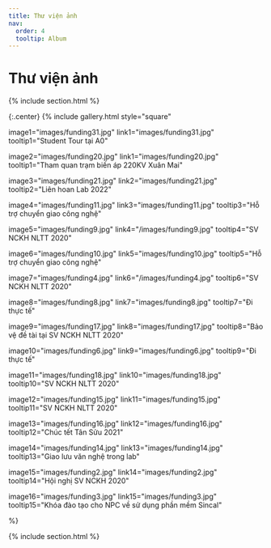 ```yaml
---
title: Thư viện ảnh
nav:
  order: 4
  tooltip: Album
---
```


# <i class="fas fa-feather-alt"></i>Thư viện ảnh

{% include section.html %}

{:.center}
{% include gallery.html style="square"

image1="images/funding31.jpg" link1="images/funding31.jpg" tooltip1="Student Tour tại A0"

image2="images/funding20.jpg" link1="images/funding20.jpg" tooltip1="Tham quan trạm biến áp 220KV Xuân Mai"

image3="images/funding21.jpg" link2="images/funding21.jpg" tooltip2="Liên hoan Lab 2022"

image4="images/funding11.jpg" link3="images/funding11.jpg" tooltip3="Hỗ trợ chuyển giao công nghệ"

image5="images/funding9.jpg" link4="/images/funding9.jpg" tooltip4="SV NCKH NLTT 2020"

image6="images/funding10.jpg" link5="images/funding10.jpg" tooltip5="Hỗ trợ chuyển giao công nghệ"

image7="images/funding4.jpg" link6="/images/funding4.jpg" tooltip6="SV NCKH NLTT 2020"

image8="images/funding8.jpg" link7="images/funding8.jpg" tooltip7="Đi thực tế"

image9="images/funding17.jpg" link8="images/funding17.jpg" tooltip8="Bảo vệ đề tài tại SV NCKH NLTT 2020"

image10="images/funding6.jpg" link9="images/funding6.jpg" tooltip9="Đi thực tế"

image11="images/funding18.jpg" link10="images/funding18.jpg" tooltip10="SV NCKH NLTT 2020"

image12="images/funding15.jpg" link11="images/funding15.jpg" tooltip11="SV NCKH NLTT 2020"

image13="images/funding16.jpg" link12="images/funding16.jpg" tooltip12="Chúc tết Tân Sửu 2021"

image14="images/funding14.jpg" link13="images/funding14.jpg" tooltip13="Giao lưu văn nghệ trong lab"

image15="images/funding2.jpg" link14="images/funding2.jpg" tooltip14="Hội nghị SV NCKH 2020"

image16="images/funding3.jpg" link15="images/funding3.jpg" tooltip15="Khóa đào tạo cho NPC về sử dụng phần mềm Sincal"

 %}

{% include section.html %}
